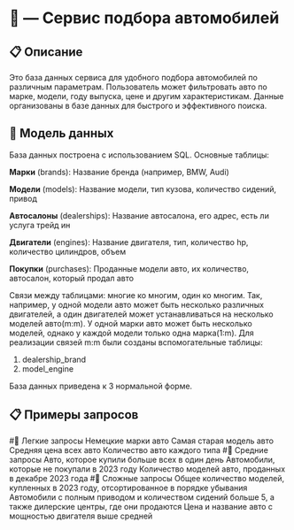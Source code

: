# 🚗  — Сервис подбора автомобилей

## 📋 Описание

Это база данных сервиса для удобного подбора автомобилей по различным параметрам. Пользователь может фильтровать авто по марке, модели, году выпуска, цене и другим характеристикам. Данные организованы в базе данных для быстрого и эффективного поиска.

## 📂 Модель данных
База данных построена с использованием SQL. Основные таблицы:

**Марки** (brands): Название бренда (например, BMW, Audi)

**Модели** (models): Название модели, тип кузова, количество сидений, привод

**Автосалоны** (dealerships): Название автосалона, его адрес, есть ли услуга трейд ин

**Двигатели** (engines): Название двигателя, тип, количество hp, количество цилиндров, объем 

**Покупки** (purchases): Проданные модели авто, их количество, автосалон, который продал авто

Связи между таблицами: многие ко многим, один ко многим. Так, например, у одной модели авто может быть несколько различных двигателей, а один двигателей может устанавливаться на несколько моделей авто(m:m). У одной марки авто может быть несколько моделей, однако у каждой модели только одна марка(1:m). 
Для реализации связей m:m были созданы вспомогательные таблицы:
1. dealership_brand
2. model_engine

База данных приведена к 3 нормальной форме.

## 📋 Примеры запросов
#🔹 Легкие запросы
Немецкие марки авто
Самая старая модель авто
Средняя цена всех авто
Количество авто каждого типа
#🔸 Средние запросы
Авто, которое купили больше всех в один день
Автомобили, которые не покупали в 2023 году
Количество моделей авто, проданных в декабре 2023 года
#🔺 Сложные запросы
Общее количество моделей, купленных в 2023 году, отсортированное в порядке убывания
Автомобили с полным приводом и количеством сидений больше 5, а также дилерские центры, где они продаются
Цена и название авто с мощностью двигателя выше средней


